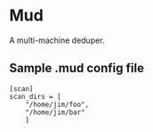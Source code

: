 # Mud

A multi-machine deduper.

## Sample .mud config file

```
[scan]
scan_dirs = [
    "/home/jim/foo",
    "/home/jim/bar"
    ]
```
